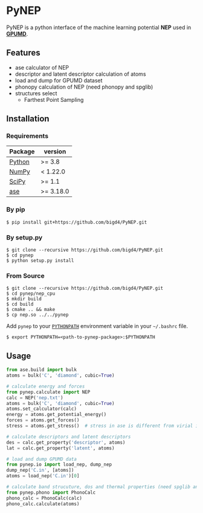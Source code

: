 # PyNEP 
PyNEP is a python interface of the machine learning potential **NEP** used in **[GPUMD](https://github.com/brucefan1983/GPUMD)**.
## Features

- ase calculator of NEP
- descriptor and latent descriptor calculation of atoms
- load and dump for GPUMD dataset
- phonopy calculation of NEP (need phonopy and spglib)
- structures select
    + Farthest Point Sampling
## Installation

### Requirements


|  Package  | version |
|  ----  | ----  |
| [Python](https://www.python.org/) | >=     3.8 |
| [NumPy](https://docs.scipy.org/doc/numpy/reference/) | <       1.22.0 |
|[SciPy](https://docs.scipy.org/doc/scipy/reference/)|>=     1.1|
|[ase](https://wiki.fysik.dtu.dk/ase/index.html)|>=     3.18.0|


### By pip 

```shell
$ pip install git+https://github.com/bigd4/PyNEP.git
```

### By setup.py 

```shell
$ git clone --recursive https://github.com/bigd4/PyNEP.git
$ cd pynep
$ python setup.py install
```

### From Source

```shell
$ git clone --recursive https://github.com/bigd4/PyNEP.git
$ cd pynep/nep_cpu
$ mkdir build
$ cd build
$ cmake .. && make
$ cp nep.so ../../pynep
```

Add `pynep` to your [`PYTHONPATH`](https://wiki.fysik.dtu.dk/ase/install.html#envvar-PYTHONPATH) environment variable in your `~/.bashrc` file.

```shell
$ export PYTHONPATH=<path-to-pynep-package>:$PYTHONPATH
```

## Usage

```python
from ase.build import bulk
atoms = bulk('C', 'diamond', cubic=True)

# calculate energy and forces
from pynep.calculate import NEP
calc = NEP('nep.txt')
atoms = bulk('C', 'diamond', cubic=True)
atoms.set_calculator(calc)
energy = atoms.get_potential_energy()
forces = atoms.get_forces()
stress = atoms.get_stress()  # stress in ase is different from virial in GPUMD

# calculate descriptors and latent descriptors
des = calc.get_property('descriptor', atoms)
lat = calc.get_property('latent', atoms)

# load and dump GPUMD data
from pynep.io import load_nep, dump_nep
dump_nep('C.in', [atoms])
atoms = load_nep('C.in')[0]

# calculate band strucuture, dos and thermal properties (need spglib and phonopy)
from pynep.phono import PhonoCalc
phono_calc = PhonoCalc(calc)
phono_calc.calculate(atoms)
```

